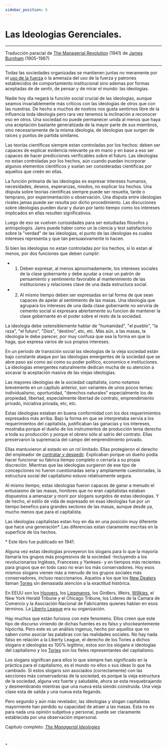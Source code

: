 ```yaml
---
sidebar_position: 6
---
```


# Las Ideologias Gerenciales.

 <hr style={{  marginTop: '1em' }} />

<p class="md_footnote_size">
Traducción paracial de <a href="https://archive.org/details/in.ernet.dli.2015.17923/page/n3/mode/2up" target="_blank" rel="noopener noreferrer">The Managerial Revolution</a> (1941) de <a href="https://es.wikipedia.org/wiki/James_Burnham" target="_blank" rel="noopener noreferrer">James Burnham</a> (1905-1987) <br />
</p>

 <hr style={{  marginBottom: '2em' }} />

Todas las sociedades organizadas se mantienen juntas no meramente por el [uso de la fuerza](https://es.wikipedia.org/wiki/Monopolio_de_la_violencia) o la amenaza del uso de la fuerza y patrones establecidos de comportamiento institucional sino ademas por formas aceptadas de de sentir, de pensar y de mirar el mundo: las ideologias. 


Nadie hoy día negará la función social crucial de las ideologias, aunque seamos invariablemente más críticos con las ideologias de otros que con las nuestras. De hecho a muchos de nostros nos gusta sentirnos libre de la influencia toda ideologia pero rara vez tenemos la inclinación a reconocer eso en otros. Una sociedad no puede permanecer unida al menos que haya una aceptación bastante generalizada de la mayor parte de sus miembros, sino necesariamente de la misma ideologia, de ideologias que surgen de raices y puntos de partida similares.

Las teorías científicas siempre estan controladas por los hechos: deben ser capaces de explicar evidencia relevante ya en mano y en base a eso ser capaces de hacer predicciones verificables sobre el futuro. Las ideologias no estan controladas por los hechos, aún cuando puedan incorporar algunos elementos cientificos y suelan ser consideradas cientificas por aquellos que creén en ellas. 

La función primaria de las ideologias es expresar intereses humanos, necesidades, deseos, esperanzas, miedos, no explicar los hechos. Una disputa sobre teorías cientificas siempre puede ser resuelta, tarde o temprano, por experimentación u observación. Una disputa entre ideologias rivales jamas puede ser resulta por dicho procedimiento. Las discuciones sobre ideologias pueden durar y duran por tanto tiempo como los intereses implicados en ellas resulten significativos. 

Luego de eso se vuelven curiosidades para ser estudiadas filosofos y antropologós.  Jams puede haber como un la ciencia y test satisfactorio sobre la "verdad" de las ideologias, el punto de las ideologias es cuales intereses representa y que tan persuasivamente lo hacen.

Si bien las ideologias no estan controladas por los hechos, si lo estan al menos, por dos funciones que deben cumplir:

- 1) Deben expresar, al menos aproximadamente, los intereses sociales de la clase gobernante y debe ayudar a crear un patrón de pensamiento y sentimiento favorable al mantenimiento de las instituciones y relaciones clave de una dada estructura social. 


- 2) Al mismo tiempo deben ser expresadas en tal forma de que sean capaces de apelar al sentimiento de las masas. Una ideologia que agrupara los intereses de una dada clase gobernante no serviria de cemento social si expresara abiertamente su funcion de mantener la clase gobernante en el poder sobre el resto de la sociedad.

La ideologia debe ostensiblemente hablar de "humanidad", "el pueblo", "la raza", "el futuro", "Dios", "destino", etc, etc. Más aún, a las masas, la ideologia le debe parecer, por muy confusa que sea la forma en que lo haga, que expresa varios de sus propios intereses.

En un periodo de transición social las ideologias de la vieja sociedad están bajo constante ataque por las ideologias emergentes de la sociedad que se abre paso así como así como su poder político, economico e instituciones. La ideologias emergentes naturalmente dedican mucha de su atencion a socavar la aceptación masiva de las viejas ideologias.

Las mayores ideologias de la sociedad capitalista, como notamos brevemente en un capitulo anterior, son variantes de unos pocos temas: individualismo, oportunidad, "derechos naturales" especialmente los de propiedad, libertad, especialmente libertad de contrato, emprendimiento privado, iniciativa privada, etc, etc.

Estas ideologias estaban en buena conformidad con los dos requerimientos expresados más arriba. Bajo la forma en que se interpretaba servia a los requerimientos del capitalista, justificaban las ganacias y los intereses, mostraba porque el dueño de los instrumentos de producción tenia derecho a toda su producción y porque el obrero sólo al salrio del contrato. Ellas preservaron la supremacia del campo del emprendimiento privado. 


Ellas mantuvieron al estado en un rol limitado. Ellas protegieron el derecho del empleador de [contratar y despedir](https://idioms.thefreedictionary.com/hire+and+fire). Explicaban porque un dueño podía hacer funcionar su fabrica tiempo completo o cerrarla a su propia discreción. Mientras que las ideologias surgieron de ese tipo de concepciones no fueron cuestionadas seria y ampliamente cuestionadas, la estructura social del capitalismo estuvo relativamente segura. 


Al mismo tiempo, estas ideologias fueron capaces de ganar a menudo el entusiasmo de las masas, hombres que no eran capitalistas estaban dispuestos a amenazar y morir por slogans surgidos de estas ideologias. Y de hecho, el estilo de vida de expresado en esas ideologias fue por un tiempo benefico para grandes sectores de las masas, aunque desde ya, mucho menos que para el capitalista.

Las ideologias capitalistas estan hoy en dia en una posición muy diferente que hace una generación*. Las diferencias estan claramente escritas en la superficie de los hechos.

<p class="md_footnote_size">* Este libro fue publicado en 1941.</p>

Alguna vez estas ideologias proveyeron los slogans para lo que la mayoría llamaría los grupos más progresivos de la sociedad -Incluyendo a los revolucionarios Ingléses, Franceses y Yankees- y en tiempos más recientes para grupos que en todo caso no eran los más conservadores. Hoy esos mismos slogans vienen más a menudo de los grupos sociales más conservadores, incluso reaccionarios. Aquelos a los que los <a href="https://es.wikipedia.org/wiki/New_Deal" target="_blank" rel="noopener noreferrer">New Dealers</a> llaman [Tories](https://en.wikipedia.org/wiki/Tory) sin demasiada atención a la exactitud histórica.


En EEUU son los [Hoovers](https://es.wikipedia.org/wiki/John_Edgar_Hoover), los [Lippmanns](https://es.wikipedia.org/wiki/Walter_Lippmann),  los Girdlers, Weirs, [Willkies](https://es.wikipedia.org/wiki/Wendell_Willkie), el New York Herald Tribune y el Chicago Tribune, los Lideres de la Camara de Comercio y la Asociación Nacional de Fabricantes quienes hablan en esos términos. La [Liberty League](https://en.wikipedia.org/wiki/American_Liberty_League) era su organización.


Hay muchos que están furiosos con este fenomeno. Ellos creen que este tipo de discurso viniendo de dichas fuentes es es falso y shockeantemente hipócrita. Pero este es un análisis ingenuo, hecho por aquellos que no saben como asociar las palabras con las realidades sociales. No hay nada falso en relación a la Liberty League, el derecho de los Tories a dichos slogans e ideologías es 100% legitimo, estos son los slogans e ideologías del capitalismo y los [Tories](https://en.wikipedia.org/wiki/Tory) son los fieles representantes del capitalismo.

Los slogans significan para ellos lo que siempre han significado en la práctica para el capitalismo, es el mundo no ellos o sus ideas lo que ha cambiado. Si estos slogans son asociados (correctamente) con las secciones más conservadoras de la sociedad, es porque la vieja estructura de la sociedad, alguna vez fuerte y saludable, ahora se esta resquebrajando y desmembrando mientras que una nueva esta siendo construida. Una vieja clase esta de salida y una nueva esta llegando.

<p class="fadeout"> 

Pero segundo y aún más revelador, las ideologias y slogan capitalistas mayormente han perdido su capacidad de atraer a las masas. Esta no es para nada una opinión subjetiva y personal, puede ser claramente establecida por una observación impersonal.
</p>

Capítulo completo: *<a href="https://archive.org/details/in.ernet.dli.2015.17923/page/n179/mode/2up" target="_blank" rel="noopener noreferrer">The Managerial Ideologies</a>* 

## .







